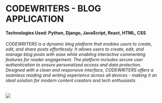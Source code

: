 # CODEWRITERS - BLOG APPLICATION

#### Technologies Used: Python, Django, JavaScript, React, HTML, CSS

###### CODEWRITERS is a dynamic blog platform that enables users to create, edit, and share posts effortlessly. It allows users to create, edit, and manage blog posts with ease while enabling interactive commenting features for reader engagement. The platform includes secure user authentication to ensure personalized access and data protection. Designed with a clean and responsive interface, CODEWRITERS offers a seamless reading and writing experience across all devices - making it an ideal solution for modern content creators and tech enthusiasts.

![](https://res.cloudinary.com/dhxmgl25b/image/upload/v1761250030/blog_image_e0mqvp.jpg)
